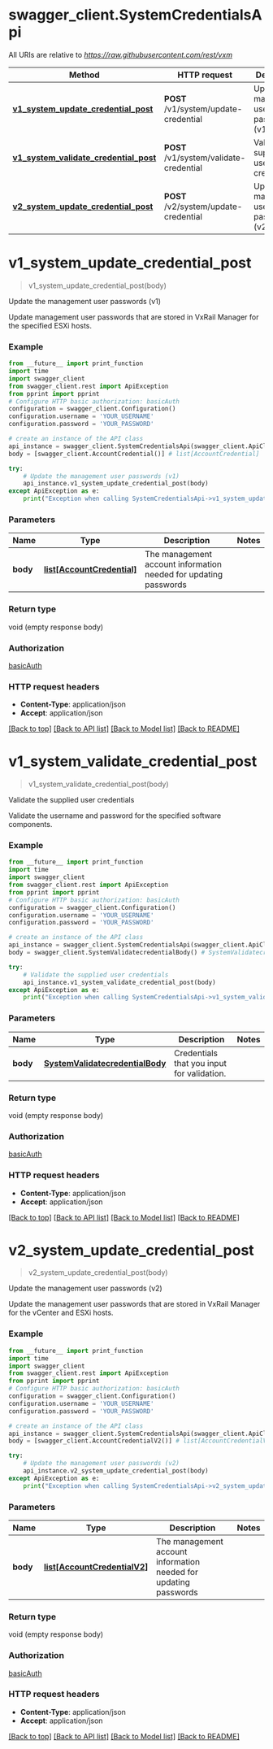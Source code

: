 # swagger_client.SystemCredentialsApi

All URIs are relative to *https://raw.githubusercontent.com/rest/vxm*

Method | HTTP request | Description
------------- | ------------- | -------------
[**v1_system_update_credential_post**](SystemCredentialsApi.md#v1_system_update_credential_post) | **POST** /v1/system/update-credential | Update the management user passwords (v1)
[**v1_system_validate_credential_post**](SystemCredentialsApi.md#v1_system_validate_credential_post) | **POST** /v1/system/validate-credential | Validate the supplied user credentials
[**v2_system_update_credential_post**](SystemCredentialsApi.md#v2_system_update_credential_post) | **POST** /v2/system/update-credential | Update the management user passwords (v2)

# **v1_system_update_credential_post**
> v1_system_update_credential_post(body)

Update the management user passwords (v1)

Update management user passwords that are stored in VxRail Manager for the specified ESXi hosts.

### Example
```python
from __future__ import print_function
import time
import swagger_client
from swagger_client.rest import ApiException
from pprint import pprint
# Configure HTTP basic authorization: basicAuth
configuration = swagger_client.Configuration()
configuration.username = 'YOUR_USERNAME'
configuration.password = 'YOUR_PASSWORD'

# create an instance of the API class
api_instance = swagger_client.SystemCredentialsApi(swagger_client.ApiClient(configuration))
body = [swagger_client.AccountCredential()] # list[AccountCredential] | The management account information needed for updating passwords

try:
    # Update the management user passwords (v1)
    api_instance.v1_system_update_credential_post(body)
except ApiException as e:
    print("Exception when calling SystemCredentialsApi->v1_system_update_credential_post: %s\n" % e)
```

### Parameters

Name | Type | Description  | Notes
------------- | ------------- | ------------- | -------------
 **body** | [**list[AccountCredential]**](AccountCredential.md)| The management account information needed for updating passwords | 

### Return type

void (empty response body)

### Authorization

[basicAuth](../README.md#basicAuth)

### HTTP request headers

 - **Content-Type**: application/json
 - **Accept**: application/json

[[Back to top]](#) [[Back to API list]](../README.md#documentation-for-api-endpoints) [[Back to Model list]](../README.md#documentation-for-models) [[Back to README]](../README.md)

# **v1_system_validate_credential_post**
> v1_system_validate_credential_post(body)

Validate the supplied user credentials

Validate the username and password for the specified software components.

### Example
```python
from __future__ import print_function
import time
import swagger_client
from swagger_client.rest import ApiException
from pprint import pprint
# Configure HTTP basic authorization: basicAuth
configuration = swagger_client.Configuration()
configuration.username = 'YOUR_USERNAME'
configuration.password = 'YOUR_PASSWORD'

# create an instance of the API class
api_instance = swagger_client.SystemCredentialsApi(swagger_client.ApiClient(configuration))
body = swagger_client.SystemValidatecredentialBody() # SystemValidatecredentialBody | Credentials that you input for validation.

try:
    # Validate the supplied user credentials
    api_instance.v1_system_validate_credential_post(body)
except ApiException as e:
    print("Exception when calling SystemCredentialsApi->v1_system_validate_credential_post: %s\n" % e)
```

### Parameters

Name | Type | Description  | Notes
------------- | ------------- | ------------- | -------------
 **body** | [**SystemValidatecredentialBody**](SystemValidatecredentialBody.md)| Credentials that you input for validation. | 

### Return type

void (empty response body)

### Authorization

[basicAuth](../README.md#basicAuth)

### HTTP request headers

 - **Content-Type**: application/json
 - **Accept**: application/json

[[Back to top]](#) [[Back to API list]](../README.md#documentation-for-api-endpoints) [[Back to Model list]](../README.md#documentation-for-models) [[Back to README]](../README.md)

# **v2_system_update_credential_post**
> v2_system_update_credential_post(body)

Update the management user passwords (v2)

Update the management user passwords that are stored in VxRail Manager for the vCenter and ESXi hosts.

### Example
```python
from __future__ import print_function
import time
import swagger_client
from swagger_client.rest import ApiException
from pprint import pprint
# Configure HTTP basic authorization: basicAuth
configuration = swagger_client.Configuration()
configuration.username = 'YOUR_USERNAME'
configuration.password = 'YOUR_PASSWORD'

# create an instance of the API class
api_instance = swagger_client.SystemCredentialsApi(swagger_client.ApiClient(configuration))
body = [swagger_client.AccountCredentialV2()] # list[AccountCredentialV2] | The management account information needed for updating passwords

try:
    # Update the management user passwords (v2)
    api_instance.v2_system_update_credential_post(body)
except ApiException as e:
    print("Exception when calling SystemCredentialsApi->v2_system_update_credential_post: %s\n" % e)
```

### Parameters

Name | Type | Description  | Notes
------------- | ------------- | ------------- | -------------
 **body** | [**list[AccountCredentialV2]**](AccountCredentialV2.md)| The management account information needed for updating passwords | 

### Return type

void (empty response body)

### Authorization

[basicAuth](../README.md#basicAuth)

### HTTP request headers

 - **Content-Type**: application/json
 - **Accept**: application/json

[[Back to top]](#) [[Back to API list]](../README.md#documentation-for-api-endpoints) [[Back to Model list]](../README.md#documentation-for-models) [[Back to README]](../README.md)

